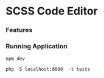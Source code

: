 # SCSS Code Editor

### Features

### Running Application

```
npm dev
```

```
php -S localhost:8000  -t tests
```